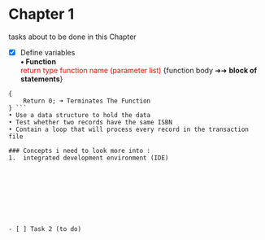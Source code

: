 # Chapter 1 
tasks about to be done in this Chapter
- [x] Define variables  
**• Function**  
<span style="color:red">return type function name (parameter list)</span> 
{function body ➜➜ __block of statements__}
``` ★ int main()
{  
    Return 0; ➜ Terminates The Function
} ```
• Use a data structure to hold the data  
• Test whether two records have the same ISBN  
• Contain a loop that will process every record in the transaction file  

### Concepts i need to look more into :
1.  integrated development environment (IDE) 









- [ ] Task 2 (to do)
